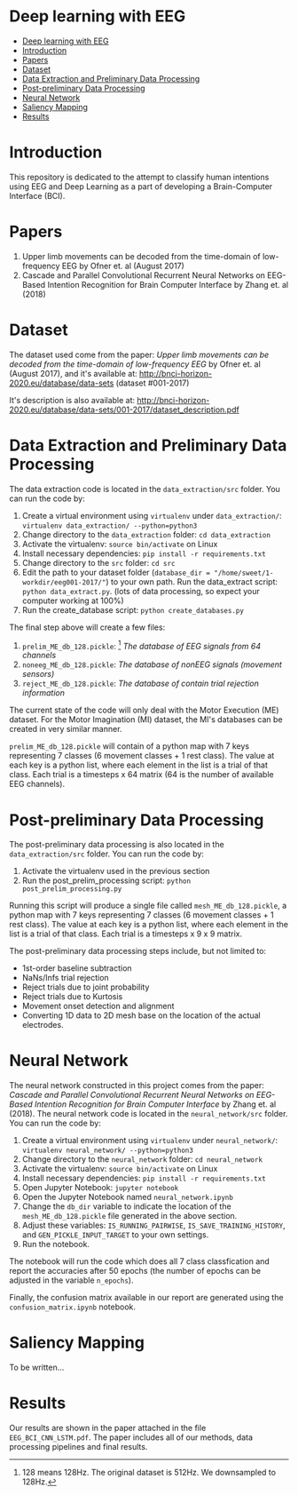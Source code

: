 # Deep learning with EEG

- [Deep learning with EEG](#deep-learning-with-eeg)
- [Introduction](#introduction)
- [Papers](#papers)
- [Dataset](#dataset)
- [Data Extraction and Preliminary Data Processing](#data-extraction-and-preliminary-data-processing)
- [Post-preliminary Data Processing](#post-preliminary-data-processing)
- [Neural Network](#neural-network)
- [Saliency Mapping](#saliency-mapping)
- [Results](#results)

# Introduction

This repository is dedicated to the attempt to classify human intentions using
EEG and Deep Learning as a part of developing a Brain-Computer Interface (BCI).

# Papers

1. Upper limb movements can be decoded from the time-domain of low-frequency EEG
   by Ofner et. al (August 2017)
2. Cascade and Parallel Convolutional Recurrent Neural Networks on EEG-Based
   Intention Recognition for Brain Computer Interface by Zhang et. al (2018)

# Dataset

The dataset used come from the paper: _Upper limb movements can be decoded from
the time-domain of low-frequency EEG_ by Ofner et. al (August 2017), and it's
available at: http://bnci-horizon-2020.eu/database/data-sets (dataset #001-2017)

It's description is also available at:
http://bnci-horizon-2020.eu/database/data-sets/001-2017/dataset_description.pdf

# Data Extraction and Preliminary Data Processing

The data extraction code is located in the `data_extraction/src` folder. You can
run the code by:

1. Create a virtual environment using `virtualenv` under `data_extraction/`:
   `virtualenv data_extraction/ --python=python3`
2. Change directory to the `data_extraction` folder: `cd data_extraction`
3. Activate the virtualenv: `source bin/activate` on Linux
4. Install necessary dependencies: `pip install -r requirements.txt`
5. Change directory to the `src` folder: `cd src`
6. Edit the path to your dataset folder
   (`database_dir = "/home/sweet/1-workdir/eeg001-2017/"`) to your own path. Run
   the data_extract script: `python data_extract.py`. (lots of data processing,
   so expect your computer working at 100%)
7. Run the create_database script: `python create_databases.py`

The final step above will create a few files:

1. `prelim_ME_db_128.pickle`: [^1] *The database of EEG signals from 64 channels*
2. `noneeg_ME_db_128.pickle`: *The database of nonEEG signals (movement sensors)*
3. `reject_ME_db_128.pickle`: *The database of contain trial rejection information*

The current state of the code will only deal with the Motor Execution (ME)
dataset. For the Motor Imagination (MI) dataset, the MI's databases can be
created in very similar manner.

`prelim_ME_db_128.pickle` will contain of a python map with 7 keys representing
7 classes (6 movement classes + 1 rest class). The value at each key is a python
list, where each element in the list is a trial of that class. Each trial is a
timesteps x 64 matrix (64 is the number of available EEG channels).

[^1]: 128 means 128Hz. The original dataset is 512Hz. We downsampled to 128Hz.

# Post-preliminary Data Processing

The post-preliminary data processing is also located in the
`data_extraction/src` folder. You can run the code by:

1. Activate the virtualenv used in the previous section
2. Run the post_prelim_processing script: `python post_prelim_processing.py`

Running this script will produce a single file called `mesh_ME_db_128.pickle`, a
python map with 7 keys representing 7 classes (6 movement classes + 1 rest
class). The value at each key is a python list, where each element in the list
is a trial of that class. Each trial is a timesteps x 9 x 9 matrix.

The post-preliminary data processing steps include, but not limited to:
- 1st-order baseline subtraction
- NaNs/Infs trial rejection
- Reject trials due to joint probability
- Reject trials due to Kurtosis
- Movement onset detection and alignment
- Converting 1D data to 2D mesh base on the location of the actual electrodes. 

# Neural Network

The neural network constructed in this project comes from the paper: _Cascade
and Parallel Convolutional Recurrent Neural Networks on EEG-Based Intention
Recognition for Brain Computer Interface_ by Zhang et. al (2018). The neural
network code is located in the `neural_network/src` folder. You can run the code
by:

1. Create a virtual environment using `virtualenv` under `neural_network/`:
   `virtualenv neural_network/ --python=python3`
2. Change directory to the `neural_network` folder: `cd neural_network`
3. Activate the virtualenv: `source bin/activate` on Linux
4. Install necessary dependencies: `pip install -r requirements.txt`
5. Open Jupyter Notebook: `jupyter notebook`
6. Open the Jupyter Notebook named `neural_network.ipynb`
7. Change the `db_dir` variable to indicate the location of the `mesh_ME_db_128.pickle` file generated in the above section.
8. Adjust these variables: `IS_RUNNING_PAIRWISE`, `IS_SAVE_TRAINING_HISTORY`, and `GEN_PICKLE_INPUT_TARGET` to your own settings.
9. Run the notebook.

The notebook will run the code which does all 7 class classfication and report the accuracies after 50 epochs (the number of epochs can be adjusted in the variable `n_epochs`). 

Finally, the confusion matrix available in our report are generated using the `confusion_matrix.ipynb` notebook.

# Saliency Mapping

To be written...

# Results

Our results are shown in the paper attached in the file `EEG_BCI_CNN_LSTM.pdf`. The paper includes all of our methods, data processing pipelines and final results.